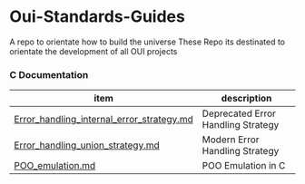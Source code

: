 # Oui-Standards-Guides
A repo to orientate how to build the universe 
These Repo its destinated to orientate the development of all OUI projects

### C Documentation
| item                                                                                             | description                        |
|--------------------------------------------------------------------------------------------------|------------------------------------|
| [Error_handling_internal_error_strategy.md](/guides/C/Error_handling_internal_error_strategy.md) | Deprecated Error Handling Strategy |
| [Error_handling_union_strategy.md](/guides/C/Error_handling_union_strategy.md)                   | Modern Error Handling Strategy     |
| [POO_emulation.md](/guides/C/POO_emulation.md)                                                   | POO Emulation in C                 |